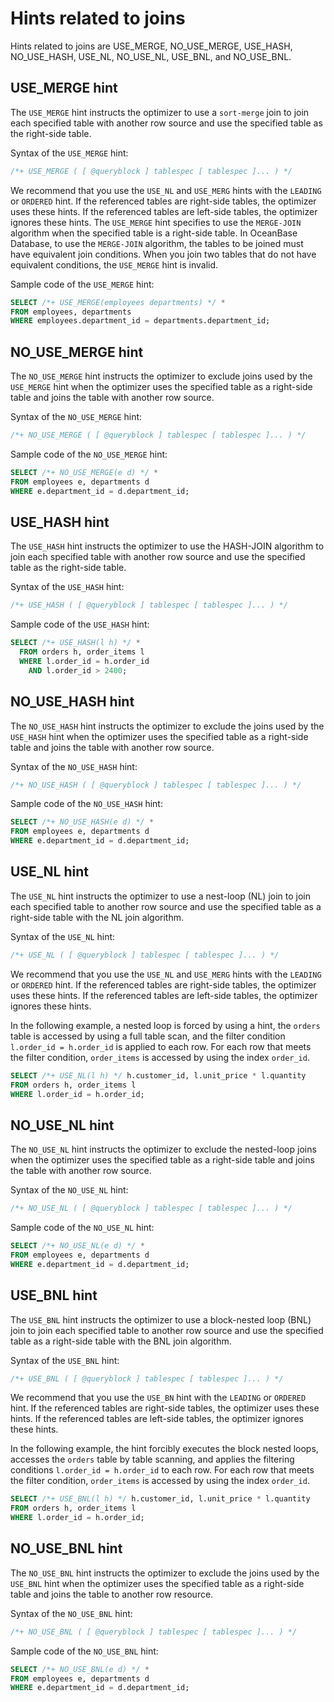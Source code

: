 # Hints related to joins

Hints related to joins are USE_MERGE, NO_USE_MERGE, USE_HASH, NO_USE_HASH, USE_NL, NO_USE_NL, USE_BNL, and NO_USE_BNL.

## USE_MERGE hint

The `USE_MERGE` hint instructs the optimizer to use a `sort-merge` join to join each specified table with another row source and use the specified table as the right-side table.

Syntax of the `USE_MERGE` hint:

```sql
/*+ USE_MERGE ( [ @queryblock ] tablespec [ tablespec ]... ) */
```

We recommend that you use the `USE_NL` and `USE_MERG` hints with the `LEADING` or `ORDERED` hint. If the referenced tables are right-side tables, the optimizer uses these hints. If the referenced tables are left-side tables, the optimizer ignores these hints. The `USE_MERGE` hint specifies to use the `MERGE-JOIN` algorithm when the specified table is a right-side table. In OceanBase Database, to use the `MERGE-JOIN` algorithm, the tables to be joined must have equivalent join conditions. When you join two tables that do not have equivalent conditions, the `USE_MERGE` hint is invalid.

Sample code of the `USE_MERGE` hint:

```sql
SELECT /*+ USE_MERGE(employees departments) */ *
FROM employees, departments
WHERE employees.department_id = departments.department_id;
```

## NO_USE_MERGE hint

The `NO_USE_MERGE` hint instructs the optimizer to exclude joins used by the `USE_MERGE` hint when the optimizer uses the specified table as a right-side table and joins the table with another row source.

Syntax of the `NO_USE_MERGE` hint:

```sql
/*+ NO_USE_MERGE ( [ @queryblock ] tablespec [ tablespec ]... ) */
```

Sample code of the `NO_USE_MERGE` hint:

```sql
SELECT /*+ NO_USE_MERGE(e d) */ *
FROM employees e, departments d
WHERE e.department_id = d.department_id;
```

## USE_HASH hint

The `USE_HASH` hint instructs the optimizer to use the HASH-JOIN algorithm to join each specified table with another row source and use the specified table as the right-side table.

Syntax of the `USE_HASH` hint:

```sql
/*+ USE_HASH ( [ @queryblock ] tablespec [ tablespec ]... ) */
```

Sample code of the `USE_HASH` hint:

```sql
SELECT /*+ USE_HASH(l h) */ *
  FROM orders h, order_items l
  WHERE l.order_id = h.order_id
    AND l.order_id > 2400;
```

## NO_USE_HASH hint

The `NO_USE_HASH` hint instructs the optimizer to exclude the joins used by the `USE_HASH` hint when the optimizer uses the specified table as a right-side table and joins the table with another row source.

Syntax of the `NO_USE_HASH` hint:

```sql
/*+ NO_USE_HASH ( [ @queryblock ] tablespec [ tablespec ]... ) */
```

Sample code of the `NO_USE_HASH` hint:

```sql
SELECT /*+ NO_USE_HASH(e d) */ *
FROM employees e, departments d
WHERE e.department_id = d.department_id;
```

## USE_NL hint

The `USE_NL` hint instructs the optimizer to use a nest-loop (NL) join to join each specified table to another row source and use the specified table as a right-side table with the NL join algorithm.

Syntax of the `USE_NL` hint:

```sql
/*+ USE_NL ( [ @queryblock ] tablespec [ tablespec ]... ) */
```

We recommend that you use the `USE_NL` and `USE_MERG` hints with the `LEADING` or `ORDERED` hint. If the referenced tables are right-side tables, the optimizer uses these hints. If the referenced tables are left-side tables, the optimizer ignores these hints.

In the following example, a nested loop is forced by using a hint, the `orders` table is accessed by using a full table scan, and the filter condition `l.order_id = h.order_id` is applied to each row. For each row that meets the filter condition, `order_items` is accessed by using the index `order_id`.

```sql
SELECT /*+ USE_NL(l h) */ h.customer_id, l.unit_price * l.quantity
FROM orders h, order_items l
WHERE l.order_id = h.order_id;
```

## NO_USE_NL hint

The `NO_USE_NL` hint instructs the optimizer to exclude the nested-loop joins when the optimizer uses the specified table as a right-side table and joins the table with another row source.

Syntax of the `NO_USE_NL` hint:

```sql
/*+ NO_USE_NL ( [ @queryblock ] tablespec [ tablespec ]... ) */
```

Sample code of the `NO_USE_NL` hint:

```sql
SELECT /*+ NO_USE_NL(e d) */ *
FROM employees e, departments d
WHERE e.department_id = d.department_id;
```

## USE_BNL hint

The `USE_BNL` hint instructs the optimizer to use a block-nested loop (BNL) join to join each specified table to another row source and use the specified table as a right-side table with the BNL join algorithm.

Syntax of the `USE_BNL` hint:

```sql
/*+ USE_BNL ( [ @queryblock ] tablespec [ tablespec ]... ) */
```

We recommend that you use the `USE_BN` hint with the `LEADING` or `ORDERED` hint. If the referenced tables are right-side tables, the optimizer uses these hints. If the referenced tables are left-side tables, the optimizer ignores these hints.

In the following example, the hint forcibly executes the block nested loops, accesses the `orders` table by table scanning, and applies the filtering conditions `l.order_id = h.order_id` to each row. For each row that meets the filter condition, `order_items` is accessed by using the index `order_id`.

```sql
SELECT /*+ USE_BNL(l h) */ h.customer_id, l.unit_price * l.quantity
FROM orders h, order_items l
WHERE l.order_id = h.order_id;
```

## NO_USE_BNL hint

The `NO_USE_BNL` hint instructs the optimizer to exclude the joins used by the `USE_BNL` hint when the optimizer uses the specified table as a right-side table and joins the table to another row resource.

Syntax of the `NO_USE_BNL` hint:

```sql
/*+ NO_USE_BNL ( [ @queryblock ] tablespec [ tablespec ]... ) */
```

Sample code of the `NO_USE_BNL` hint:

```sql
SELECT /*+ NO_USE_BNL(e d) */ *
FROM employees e, departments d
WHERE e.department_id = d.department_id;
```
